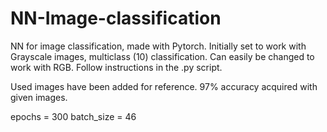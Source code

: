 # NN-Image-classification
NN for image classification, made with Pytorch. 
Initially set to work with Grayscale images, multiclass (10) classification. Can easily be changed to work with RGB. Follow instructions in the .py script.

Used images have been added for reference. 97% accuracy acquired with given images.


epochs = 300
batch_size = 46